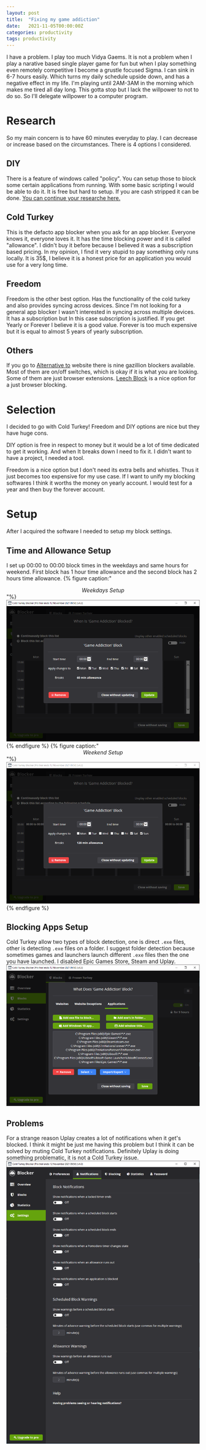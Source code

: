 ```yaml
---
layout: post
title:  "Fixing my game addiction"
date:   2021-11-05T00:00:00Z
categories: productivity
tags: productivity
---
```

I have a problem. I play too much Vidya Gaems. It is not a problem when I play a narative based single player game for fun but when I play something even remotely competitive I become a grustle focused Sigma. I can sink in 6-7 hours easily. Which turns my daily schedule upside down, and has a negative effect in my life. I'm playing until 2AM-3AM in the morning which makes me tired all day long. This gotta stop but I lack the willpower to not to do so. So I'll delegate willpower to a computer program.

# Research
So my main concern is to have 60 minutes everyday to play. I can decrease or increase based on the circumstances. There is 4 options I considered.

## DIY
There is a feature of windows called "policy". You can setup those to block some certain applications from running. With some basic scripting I would be able to do it. It is free but hard to setup. If you are cash stripped it can be done. [You can continue your researche here.](https://www.technipages.com/prevent-users-from-running-certain-programs)

## Cold Turkey
This is the defacto app blocker when you ask for an app blocker. Everyone knows it, everyone loves it. It has the time blocking power and it is called "allowance". I didn't buy it before because I believed it was a subscription based pricing. In my opinion, I find it very stupid to pay something only runs locally. It is 35$, I believe it is a honest price for an application you would use for a very long time.

## Freedom
Freedom is the other best option. Has the functionality of the cold turkey and also provides syncing across devices. Since I'm not looking for a general app blocker I wasn't interested in syncing across multiple devices. It has a subscription but In this case subscription is justified. If you get Yearly or Forever I believe it is a good value. Forever is too much expensive but it is equal to almost 5 years of yearly subscription.

## Others
If you go to [Alternative to](https://alternativeto.net/) website there is nine gazillion blockers available. Most of them are on/off switches, which is okay if it is what you are looking. Some of them are just browser extensions. [Leech Block](https://chrome.google.com/webstore/detail/leechblock-ng/blaaajhemilngeeffpbfkdjjoefldkok) is a nice option for a just browser blocking. 

# Selection
I decided to go with Cold Turkey! Freedom and DIY options are nice but they have huge cons.

DIY option is free in respect to money but it would be a lot of time dedicated to get it working. And when It breaks down I need to fix it. I didn't want to have a project, I needed a tool.

Freedom is a nice option but I don't need its extra bells and whistles. Thus it just becomes too expensive for my use case. If I want to unify my blocking softwares I think it worths the money on yearly account. I would test for a year and then buy the forever account.

# Setup
After I acquired the software I needed to setup my block settings.
## Time and Allowance Setup
I set up 00:00 to 00:00 block times in the weekdays and same hours for weekend. First block has 1 hour time allowance and the second block has 2 hours time allowance.
{% figure caption:"<center><i>Weekdays Setup</i></center>"%}
![Weekdays](/assets/2021-11-05-fixing-my-game-addiction/weekdays.png)
{% endfigure %}
{% figure caption:"<center><i>Weekend Setup</i></center>"%}
![Weekend](/assets/2021-11-05-fixing-my-game-addiction/weekend.png)
{% endfigure %}

## Blocking Apps Setup
Cold Turkey allow two types of block detection, one is direct `.exe` files, other is detecting `.exe` files on a folder. I suggest folder detection because sometimes games and launchers launch different `.exe` files then the one you have launched. I disabled Epic Games Store, Steam and Uplay.
![Weekend](/assets/2021-11-05-fixing-my-game-addiction/apps.png)


## Problems
For a strange reason Uplay creates a lot of notifications when it get's blocked. I think it might be just me having this problem but I think it can be solved by muting Cold Turkey notifications. Definitely Uplay is doing something problematic, it is not a Cold Turkey issue.
![Weekend](/assets/2021-11-05-fixing-my-game-addiction/notifications.png)